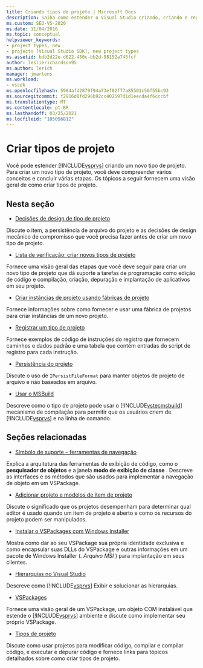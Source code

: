 ```yaml
---
title: Criando tipos de projeto | Microsoft Docs
description: Saiba como estender o Visual Studio criando, criando e registrando um novo tipo de projeto que dá suporte a tarefas de programação.
ms.custom: SEO-VS-2020
ms.date: 11/04/2016
ms.topic: conceptual
helpviewer_keywords:
- project types, new
- projects [Visual Studio SDK], new project types
ms.assetid: bdb2d22e-d622-450c-bb2d-98152a745fcf
author: leslierichardson95
ms.author: lerich
manager: jmartens
ms.workload:
- vssdk
ms.openlocfilehash: 5984afd2879f94a73ef02f77a85501c50f55bc93
ms.sourcegitcommit: f2916d8fd296b92cc402597d1d1eecda4f6cccbf
ms.translationtype: MT
ms.contentlocale: pt-BR
ms.lasthandoff: 03/25/2021
ms.locfileid: "105056812"
---
```

# <a name="create-project-types"></a>Criar tipos de projeto
Você pode estender [!INCLUDE[vsprvs](../../code-quality/includes/vsprvs_md.md)] criando um novo tipo de projeto. Para criar um novo tipo de projeto, você deve compreender vários conceitos e concluir várias etapas. Os tópicos a seguir fornecem uma visão geral de como criar tipos de projeto.

## <a name="in-this-section"></a>Nesta seção
- [Decisões de design de tipo de projeto](../../extensibility/internals/project-type-design-decisions.md)

 Discute o item, a persistência de arquivo do projeto e as decisões de design mecânico de compromisso que você precisa fazer antes de criar um novo tipo de projeto.

- [Lista de verificação: criar novos tipos de projeto](../../extensibility/internals/checklist-creating-new-project-types.md)

 Fornece uma visão geral das etapas que você deve seguir para criar um novo tipo de projeto que dá suporte a tarefas de programação como edição de código e compilação, criação, depuração e implantação de aplicativos em seu projeto.

- [Criar instâncias de projeto usando fábricas de projeto](../../extensibility/internals/creating-project-instances-by-using-project-factories.md)

 Fornece informações sobre como fornecer e usar uma fábrica de projetos para criar instâncias de um novo projeto.

- [Registrar um tipo de projeto](../../extensibility/internals/registering-a-project-type.md)

 Fornece exemplos de código de instruções do registro que fornecem caminhos e dados padrão e uma tabela que contém entradas do script de registro para cada instrução.

- [Persistência do projeto](../../extensibility/internals/project-persistence.md)

 Discute o uso de `IPersistFileFormat` para manter objetos de projeto de arquivo e não baseados em arquivo.

- [Usar o MSBuild](../../extensibility/internals/using-msbuild.md)

 Descreve como o tipo de projeto pode usar o [!INCLUDE[vstecmsbuild](../../extensibility/internals/includes/vstecmsbuild_md.md)] mecanismo de compilação para permitir que os usuários criem de [!INCLUDE[vsprvs](../../code-quality/includes/vsprvs_md.md)] e na linha de comando.

## <a name="related-sections"></a>Seções relacionadas
- [Símbolo de suporte – ferramentas de navegação](../../extensibility/internals/supporting-symbol-browsing-tools.md)

 Explica a arquitetura das ferramentas de exibição de código, como o **pesquisador de objetos** e a janela **modo de exibição de classe** . Descreve as interfaces e os métodos que são usados para implementar a navegação de objeto em um VSPackage.

- [Adicionar projeto e modelos de item de projeto](../../extensibility/internals/adding-project-and-project-item-templates.md)

 Discute o significado que os projetos desempenham para determinar qual editor é usado quando um item de projeto é aberto e como os recursos do projeto podem ser manipulados.

- [Instalar o VSPackages com Windows Installer](../../extensibility/internals/installing-vspackages-with-windows-installer.md)

 Mostra como dar ao seu VSPackage sua própria identidade exclusiva e como encapsular suas DLLs do VSPackage e outras informações em um pacote de Windows Installer (*. Arquivo MSI* ) para implantação em seus clientes.

- [Hierarquias no Visual Studio](../../extensibility/internals/hierarchies-in-visual-studio.md)

 Descreve como [!INCLUDE[vsprvs](../../code-quality/includes/vsprvs_md.md)] Exibir e solucionar as hierarquias.

- [VSPackages](../../extensibility/internals/vspackages.md)

 Fornece uma visão geral de um VSPackage, um objeto COM instalável que estende o [!INCLUDE[vsprvs](../../code-quality/includes/vsprvs_md.md)] ambiente e discute como implementar seu próprio VSPackage.

- [Tipos de projeto](../../extensibility/internals/project-types.md)

 Discute como usar projetos para modificar código, compilar e compilar código, e executar e depurar código e fornece links para tópicos detalhados sobre como criar tipos de projeto.
